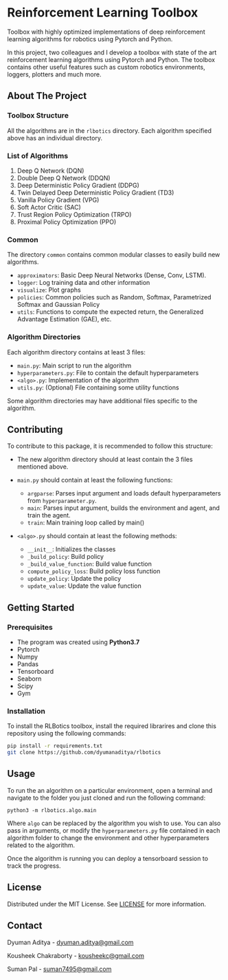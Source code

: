 # Reinforcement Learning Toolbox

Toolbox with highly optimized implementations of deep reinforcement learning algorithms for robotics using Pytorch and Python.

In this project, two colleagues and I develop a toolbox with state of the art reinforcement learning algorithms using Pytorch and Python. The toolbox contains other useful features such as custom robotics environments, loggers, plotters and much more.

## About The Project
### Toolbox Structure
All the algorithms are in the `rlbotics` directory. Each algorithm specified above has an individual directory.

### List of Algorithms
1. Deep Q Network (DQN)
2. Double Deep Q Network (DDQN)
3. Deep Deterministic Policy Gradient (DDPG)
4. Twin Delayed Deep Deterministic Policy Gradient (TD3)
5. Vanilla Policy Gradient (VPG)
6. Soft Actor Critic (SAC)
7. Trust Region Policy Optimization (TRPO)
8. Proximal Policy Optimization (PPO)

### Common
The directory `common` contains common modular classes to easily build new algorithms.
- `approximators`: Basic Deep Neural Networks (Dense, Conv, LSTM).
- `logger`: Log training data and other information
- `visualize`: Plot graphs
- `policies`: Common policies such as Random, Softmax, Parametrized Softmax and Gaussian Policy
- `utils`: Functions to compute the expected return, the Generalized Advantage Estimation (GAE), etc.

### Algorithm Directories
Each algorithm directory contains at least 3 files:
- `main.py`: Main script to run the algorithm
- `hyperparameters.py`: File to contain the default hyperparameters
- `<algo>.py`: Implementation of the algorithm
- `utils.py`: (Optional) File containing some utility functions

Some algorithm directories may have additional files specific to the algorithm.

## Contributing
To contribute to this package, it is recommended to follow this structure:
- The new algorithm directory should at least contain the 3 files mentioned above.
- `main.py` should contain at least the following functions:
  - `argparse`: Parses input argument and loads default hyperparameters from `hyperparameter.py`.
  - `main`: Parses input argument, builds the environment and agent, and train the agent.
  - `train`: Main training loop called by main()

- `<algo>.py` should contain at least the following methods:
  - `__init__`: Initializes the classes
  - `_build_policy`: Build policy
  - `_build_value_function`: Build value function
  - `compute_policy_loss`: Build policy loss function
  - `update_policy`: Update the policy
  - `update_value`: Update the value function

## Getting Started

### Prerequisites
* The program was created using **Python3.7**
* Pytorch
* Numpy
* Pandas
* Tensorboard
* Seaborn
* Scipy
* Gym

### Installation
To install the RLBotics toolbox, install the required librarires and clone this repository using the following commands:

```bash
pip install -r requirements.txt
git clone https://github.com/dyumanaditya/rlbotics
```

## Usage
To run the an algorithm on a particular environment, open a terminal and navigate to the folder you just cloned and run the following command:
```
python3 -m rlbotics.algo.main
```
Where `algo` can be replaced by the algorithm you wish to use. You can also pass in arguments, or modify the `hyperparameters.py` file contained in each algorithm folder to change the environment and other hyperparameters related to the algorithm.

Once the algorithm is running you can deploy a tensorboard session to track the progress.

## License
Distributed under the MIT License. See [LICENSE](LICENSE) for more information.

## Contact
Dyuman Aditya - dyuman.aditya@gmail.com

Kousheek Chakraborty - kousheekc@gmail.com

Suman Pal - suman7495@gmail.com